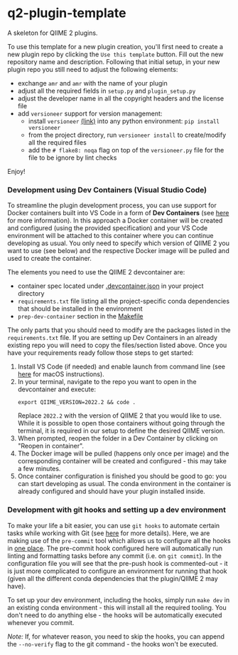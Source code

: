 # q2-plugin-template
A skeleton for QIIME 2 plugins.

To use this template for a new plugin creation, you'll first need to create a new plugin repo by clicking the `Use this template` button.
Fill out the new repository name and description. Following that initial setup, in your new plugin repo you still
need to adjust the following elements:

- exchange `amr` and `amr` with the name of your plugin
- adjust all the required fields in `setup.py` and `plugin_setup.py`
- adjust the developer name in all the copyright headers and the license file
- add `versioneer` support for version management:
    - install `versioneer` [(link)](https://github.com/python-versioneer/python-versioneer) into any python environment: `pip install versioneer`
    - from the project directory, run `versioneer install` to create/modify all the required files
    - add the `# flake8: noqa` flag on top of the `versioneer.py` file for the file to be ignore by lint checks

Enjoy!

### Development using Dev Containers (Visual Studio Code)
To streamline the plugin development process, you can use support for Docker containers built into
VS Code in a form of __Dev Containers__ (see [here](https://code.visualstudio.com/docs/remote/containers) for more information).
In this approach a Docker container will be created and configured (using the provided specification) and your VS Code environment
will be attached to this container where you can continue developing as usual. You only need to specify which version of QIIME 2 you
want to use (see below) and the respective Docker image will be pulled and used to create the container.

The elements you need to use the QIIME 2 devcontainer are:
- container spec located under [.devcontainer.json](.devcontainer.json) in your project directory
- `requirements.txt` file listing all the project-specific conda dependencies that should be installed in the environment
- `prep-dev-container` section in the [Makefile](Makefile)

The only parts that you should need to modify are the packages listed in the `requirements.txt` file. If you are setting up Dev Containers in an already existing repo you will need to copy the files/section listed above.
Once you have your requirements ready follow those steps to get started:
1. Install VS Code (if needed) and enable launch from command line (see [here](https://code.visualstudio.com/docs/setup/mac#_launching-from-the-command-line) for macOS instructions).
2. In your terminal, navigate to the repo you want to open in the devcontainer and execute:
    ```shell
    export QIIME_VERSION=2022.2 && code .
    ```
    Replace `2022.2` with the version of QIIME 2 that you would like to use.
    While it is possible to open those containers without going through the terminal, it is required in our setup to define the desired QIIME version.
3. When prompted, reopen the folder in a Dev Container by clicking on "Reopen in container".
4. The Docker image will be pulled (happens only once per image) and the corresponding container will be created and configured - this may take a few minutes.
5. Once container configuration is finished you should be good to go: you can start developing as usual. The conda environment in the container is already configured and should have your plugin installed inside.

### Development with git hooks and setting up a dev environment
To make your life a bit easier, you can use `git hooks` to automate certain tasks while working with Git (see [here](https://git-scm.com/book/en/v2/Customizing-Git-Git-Hooks) for more details).
Here, we are making use of the `pre-commit` tool which allows us to configure all the hooks in [one place](.pre-commit-config.yaml).
The pre-commit hook configured here will automatically run linting and formatting tasks before any commit (i.e. on `git commit`). In the configuration file
you will see that the pre-push hook is commented-out - it is just more complicated to configure an environment for running that hook (given all the different
conda dependencies that the plugin/QIIME 2 may have).

To set up your dev environment, including the hooks, simply run `make dev` in an existing conda environment - this will install all the required tooling.
You don't need to do anything else - the hooks will be automatically executed whenever you commit.

_Note:_ If, for whatever reason, you need to skip the hooks, you can append the `--no-verify` flag to the git command - the hooks won't be executed.
